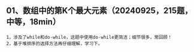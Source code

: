 ## 01、数组中的第K个最大元素（20240925，215题，中等，18min）
    1，涉及了while和do-while，这题中使用do-while更简洁；细节很多，常回顾！
    2，基于堆排序的选择方法再仔细理解，学习下。
